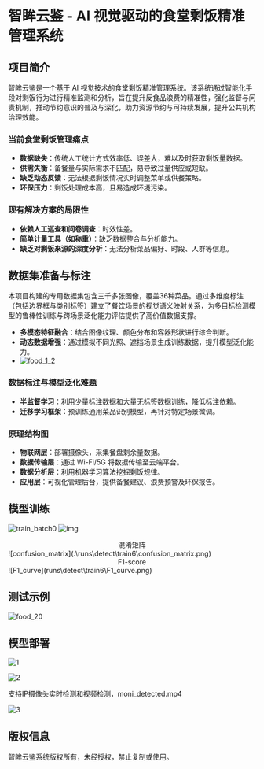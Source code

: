# 智眸云鉴 - AI 视觉驱动的食堂剩饭精准管理系统

## 项目简介

智眸云鉴是一个基于 AI 视觉技术的食堂剩饭精准管理系统。该系统通过智能化手段对剩饭行为进行精准监测和分析，旨在提升反食品浪费的精准性，强化监督与问责机制，推动节约意识的普及与深化，助力资源节约与可持续发展，提升公共机构治理效能。

### 当前食堂剩饭管理痛点

- **数据缺失**：传统人工统计方式效率低、误差大，难以及时获取剩饭量数据。
- **供需失衡**：备餐量与实际需求不匹配，易导致过量供应或短缺。
- **缺乏动态反馈**：无法根据剩饭情况实时调整菜单或供餐策略。
- **环保压力**：剩饭处理成本高，且易造成环境污染。

### 现有解决方案的局限性

- **依赖人工巡查和问卷调查**：时效性差。
- **简单计量工具（如称重）**：缺乏数据整合与分析能力。
- **缺乏对剩饭来源的深度分析**：无法分析菜品偏好、时段、人群等信息。

## 数据集准备与标注

本项目构建的专用数据集包含三千多张图像，覆盖36种菜品。通过多维度标注（包括边界框与类别标签）建立了餐饮场景的视觉语义映射关系，为多目标检测模型的鲁棒性训练与跨场景泛化能力评估提供了高价值数据支撑。

- **多模态特征融合**：结合图像纹理、颜色分布和容器形状进行综合判断。
- **动态数据增强**：通过模拟不同光照、遮挡场景生成训练数据，提升模型泛化能力。
- ![food_1_2](food_1_2.jpg)

### 数据标注与模型泛化难题

- **半监督学习**：利用少量标注数据和大量无标签数据训练，降低标注依赖。
- **迁移学习框架**：预训练通用菜品识别模型，再针对特定场景微调。

### 原理结构图

- **物联网层**：部署摄像头，采集餐盘剩余量数据。
- **数据传输层**：通过 Wi-Fi/5G 将数据传输至云端平台。
- **数据分析层**：利用机器学习算法挖掘剩饭规律。
- **应用层**：可视化管理后台，提供备餐建议、浪费预警及环保报告。

## 模型训练

![train_batch0](.\runs\detect\train5\train_batch0.jpg)
![img](runs/detect/train5/train_batch2.jpg)

<center>混淆矩阵</center>
![confusion_matrix](.\runs\detect\train6\confusion_matrix.png)
<center>F1-score</center>
![F1_curve](runs\detect\train6\F1_curve.png)

## 测试示例

![food_20](runs\detect\predict5\food_20.jpg)

## 模型部署

![1](data\1.png)

![2](data\2.png)

支持IP摄像头实时检测和视频检测，moni_detected.mp4

![3](data\3.png)

## 版权信息

智眸云鉴系统版权所有，未经授权，禁止复制或使用。
